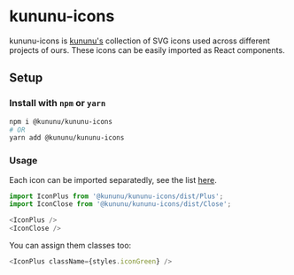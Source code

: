 # kununu-icons
kununu-icons is [kununu's](https://wwww.kununu.com) collection of SVG icons used across different projects of ours. These icons can be easily imported as React components.

## Setup
### Install with `npm` or `yarn`
```sh
npm i @kununu/kununu-icons
# OR
yarn add @kununu/kununu-icons
```

### Usage
Each icon can be imported separatedly, see the list [here](https://github.com/kununu/client-gear/tree/master/packages/kununu-icons).

```javascript
import IconPlus from '@kununu/kununu-icons/dist/Plus';
import IconClose from '@kununu/kununu-icons/dist/Close';

<IconPlus />
<IconClose />
```

You can assign them classes too:
```javascript
<IconPlus className={styles.iconGreen} />
```
